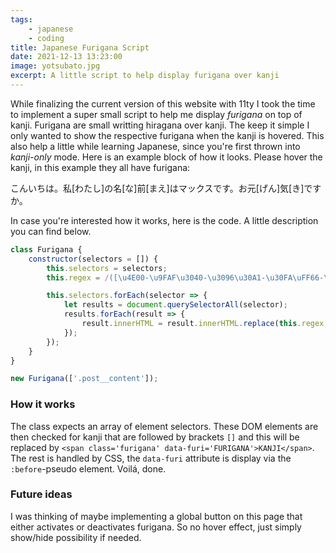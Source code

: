 ```yaml
---
tags:
    - japanese
    - coding
title: Japanese Furigana Script
date: 2021-12-13 13:23:00
image: yotsubato.jpg
excerpt: A little script to help display furigana over kanji
---
```


While finalizing the current version of this website with 11ty I took the time to implement a super small script to help me display *furigana* on top of kanji. Furigana are small writting hiragana over kanji. The keep it simple I only wanted to show the respective furigana when the kanji is hovered. This also help a little while learning Japanese, since you're first thrown into *kanji-only* mode. Here is an example block of how it looks. Please hover the kanji, in this example they all have furigana:

<p class="jp">
    こんいちは。私[わたし]の名[な]前[まえ]はマックスです。お元[げん]気[き]ですか。
</p>

In case you're interested how it works, here is the code. A little description you can find below.

```javascript
class Furigana {
    constructor(selectors = []) {
        this.selectors = selectors;
        this.regex = /([\u4E00-\u9FAF\u3040-\u3096\u30A1-\u30FA\uFF66-\uFF9D\u31F0-\u31FF]{1})\[(.*?)\]/g;

        this.selectors.forEach(selector => {
            let results = document.querySelectorAll(selector);
            results.forEach(result => {
                result.innerHTML = result.innerHTML.replace(this.regex, "<span class='furigana' data-furi='$2'>$1</span>");
            });
        });
    }
}

new Furigana(['.post__content']);
```

### How it works

The class expects an array of element selectors. These DOM elements are then checked for kanji that are followed by brackets `[]` and this will be replaced by `<span class='furigana' data-furi='FURIGANA'>KANJI</span>`. The rest is handled by CSS, the `data-furi` attribute is display via the `:before`-pseudo element. Voilá, done.

### Future ideas

I was thinking of maybe implementing a global button on this page that either activates or deactivates furigana. So no hover effect, just simply show/hide possibility if needed.